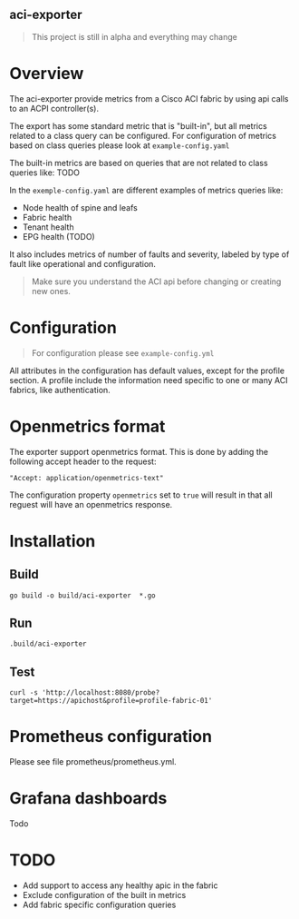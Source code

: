 aci-exporter
------------

> This project is still in alpha and everything may change 

# Overview
The aci-exporter provide metrics from a Cisco ACI fabric by using api calls to an ACPI controller(s).

The export has some standard metric that is "built-in", but all metrics related to a class query can be configured. 
For configuration of metrics based on class queries please look at `example-config.yaml` 

The built-in metrics are based on queries that are not related to class queries like:
TODO

In the `exemple-config.yaml` are different examples of metrics queries like:

- Node health of spine and leafs 
- Fabric health
- Tenant health
- EPG health (TODO)

It also includes metrics of number of faults and severity, labeled by type of
fault like operational and configuration.

> Make sure you understand the ACI api before changing or creating new ones.

# Configuration

> For configuration please see `example-config.yml`

All attributes in the configuration has default values, except for the profile section.
A profile include the information need specific to one or many ACI fabrics, like authentication.

# Openmetrics format
The exporter support openmetrics format. This is done by adding the following
accept header to the request:

    "Accept: application/openmetrics-text"

The configuration property `openmetrics` set to `true` will result in that all
reguest will have an openmetrics response.

# Installation

## Build 
    go build -o build/aci-exporter  *.go

## Run
    .build/aci-exporter 
    
## Test
    curl -s 'http://localhost:8080/probe?target=https://apichost&profile=profile-fabric-01'
    
# Prometheus configuration

Please see file prometheus/prometheus.yml.

# Grafana dashboards
Todo 

# TODO
- Add support to access any healthy apic in the fabric
- Exclude configuration of the built in metrics
- Add fabric specific configuration queries